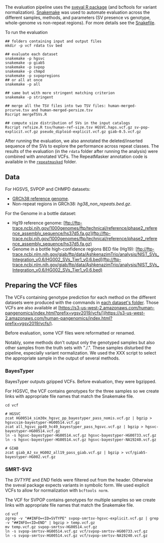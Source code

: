 The evaluation pipeline uses the [sveval R package](https://github.com/jmonlong/sveval) (and bcftools for variant normalization).
[Snakemake](https://snakemake.readthedocs.io/en/stable/) was used to automate evaluation across the different samples, methods, and parameters (SV presence vs genotype, whole-genome vs non-repeat regions).
For more details see the [Snakefile](Snakefile).

To run the evaluation

```
## folders containing input and output files
mkdir -p vcf rdata tsv bed

## evaluate each dataset
snakemake -p hgsvc
snakemake -p giab5
snakemake -p svpop
snakemake -p chmpd
snakemake -p svpopregions
## or all at once
snakemake -p all

## same but with more stringent matching criterion
snakemake -p stringent

## merge all the TSV files into two TSV files: human-merged-prcurve.tsv and human-merged-persize.tsv 
Rscript mergeTSVs.R

## compute size distribution of SVs in the input catalogs
Rscript refsize.R tsv/human-ref-size.tsv HGSVC.haps.vcf.gz sv-pop-explicit.vcf.gz pseudo_diploid-explicit.vcf.gz giab-0.5.vcf.gz
```

After running the evaluation, we also annotated the deleted/inserted sequence of the SVs to explore the performance across repeat classes.
The results of the evaluation (in the `rdata` folder after running the analysis) were combined with annotated VCFs.
The RepeatMasker annotation code is available in the [`repeatmasked`](repeatmasked) folder.

## Data

For HGSVS, SVPOP and CHMPD datasets:

- [GRCh38 reference genome](http://hgdownload.soe.ucsc.edu/goldenPath/hg38/bigZips/hg38.fa.gz).
- Non-repeat regions in GRCh38: *hg38_non_repeats.bed.gz*.

For the Genome in a bottle dataset:

- Hg19 reference genome: [ftp://ftp-trace.ncbi.nih.gov/1000genomes/ftp/technical/reference/phase2_reference_assembly_sequence/hs37d5.fa.gz](ftp://ftp-trace.ncbi.nih.gov/1000genomes/ftp/technical/reference/phase2_reference_assembly_sequence/hs37d5.fa.gz)
- Genome in a bottle high-confidence regions BED file (Hg19): [ftp://ftp-trace.ncbi.nlm.nih.gov/giab/ftp/data/AshkenazimTrio/analysis/NIST_SVs_Integration_v0.6/HG002_SVs_Tier1_v0.6.bed](ftp://ftp-trace.ncbi.nlm.nih.gov/giab/ftp/data/AshkenazimTrio/analysis/NIST_SVs_Integration_v0.6/HG002_SVs_Tier1_v0.6.bed)


## Preparing the VCF files

The VCFs containing genotype prediction for each method on the different datasets were produced with the commands in [each dataset's folder](..).
Those VCFs are also available at [https://s3-us-west-2.amazonaws.com/human-pangenomics/index.html?prefix=vgsv2019/vcfs/](https://s3-us-west-2.amazonaws.com/human-pangenomics/index.html?prefix=vgsv2019/vcfs/). 

Before evaluation, some VCF files were reformatted or renamed.

Notably, some methods don't output only the genotyped samples but also other samples from the truth sets with "./.". 
These samples disturbed the pipeline, especially variant normalization.
We used the XXX script to select the appropriate sample in the output of several methods.

### BayesTyper

BayesTyper outputs gzipped VCFs. 
Before evaluation, they were bgzipped.

For HGSVC, the VCF contains genotypes for the three samples so we create links with appropriate file names that match the Snakemake file.

```
cd vcf

# HGSVC
zcat HG00514_sim30x_hgsvc_pp_bayestyper_pass_nomis.vcf.gz | bgzip > hgsvcsim-bayestyper-HG00514.vcf.gz
zcat all_hgsvc_pp49_hc49_bayestyper_pass_hgsvc.vcf.gz | bgzip > hgsvc-bayestyper-HG00514.vcf.gz
ln -s hgsvc-bayestyper-HG00514.vcf.gz hgsvc-bayestyper-HG00733.vcf.gz
ln -s hgsvc-bayestyper-HG00514.vcf.gz hgsvc-bayestyper-NA19240.vcf.gz

# GIAB
zcat giab_AJ_sv_HG002_all19_pass_giab.vcf.gz | bgzip > vcf/giab5-bayestyper-HG002.vcf.gz
```

### SMRT-SV2

The *SVTYPE* and *END* fields were filtered out from the header.
Otherwise the sveval package expects variants in symbolic form.
We used explicit VCFs to allow for normalization with `bcftools norm`.

The VCF for SVPOP contains genotypes for multiple samples so we create links with appropriate file names that match the Snakemake file.

```
cd vcf
zgrep -v "##INFO=<ID=SVTYPE" svpop-smrtsv-hgsvc-explicit.vcf.gz | grep -v "##INFO=<ID=END" | bgzip > temp.vcf.gz
mv temp.vcf.gz svpop-smrtsv-HG00514.vcf.gz
ln -s svpop-smrtsv-HG00514.vcf.gz vcf/svpop-smrtsv-HG00733.vcf.gz
ln -s svpop-smrtsv-HG00514.vcf.gz vcf/svpop-smrtsv-NA19240.vcf.gz
```
